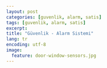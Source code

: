 ```yaml
---
layout: post
categories: [guvenlik, alarm, satis]
tags: [guvenlik, alarm, satis]
excerpt: 
title: "Güvenlik - Alarm Sistemi"
lang: tr
encoding: utf-8
image:
  feature: door-window-sensors.jpg
---
```


